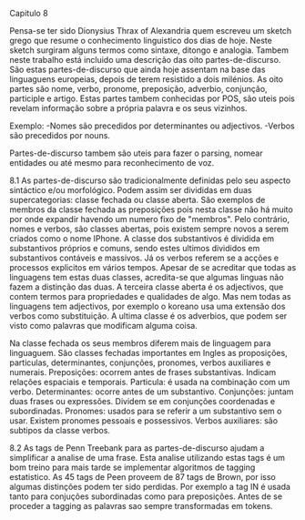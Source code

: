 Capitulo 8

Pensa-se ter sido Dionysius Thrax of Alexandria quem escreveu um sketch grego que resume o conhecimento linguistico dos dias de hoje. Neste sketch surgiram alguns termos como sintaxe, ditongo e analogia. Tambem neste trabalho está incluido uma descrição das oito partes-de-discurso. 
São estas partes-de-discurso que ainda hoje assentam na base das linguaguens europeias, depois de terem resistido a dois milénios. As oito partes são nome, verbo, pronome, preposição, adverbio, conjunção, participle e artigo.
Estas partes tambem conhecidas por POS, são uteis pois revelam informação sobre a própria palavra e os seus vizinhos.

Exemplo:
-Nomes são precedidos por determinantes ou adjectivos.
-Verbos são precedidos por nouns.

Partes-de-discurso tambem são uteis para fazer o parsing, nomear entidades ou até mesmo para reconhecimento de voz.

8.1
As partes-de-discurso são tradicionalmente definidas pelo seu aspecto sintáctico e/ou morfológico. Podem assim ser divididas em duas supercategorias: classe fechada ou classe aberta.
São exemplos de membros da classe fechada as preposições pois nesta classe não há muito por onde expandir havendo um numero fixo de "membros". Pelo contrário, nomes e verbos, são classes abertas, pois existem sempre novos a serem criados como o nome IPhone. 
A classe dos substantivos é dividida em substantivos próprios e comuns, sendo estes ultimos divididos em substantivos contáveis e massivos. Já os verbos referem se a acções e processos explicitos em vários tempos. Apesar de se acreditar que todas as linguagens tem estas duas classes, acredita-se que algumas linguas não fazem a distinção das duas.
A terceira classe aberta é os adjectivos, que contem termos para propriedades e qualidades de algo. Mas nem todas as linguagens tem adjectivos, por exemplo o koreano usa uma extensão dos verbos como substituição.
A ultima classe é os adverbios, que podem ser visto como palavras que modificam alguma coisa.

Na classe fechada os seus membros diferem mais de linguagem para linguaguem. São classes fechadas importantes em Ingles as proposições, particulas, determinantes, conjunções, pronomes, verbos auxiliares e numerais.
Preposições: ocorrem antes de frases substantivas. Indicam relações espaciais e temporais.
Particula: é usada na combinação com um verbo.
Determinantes: ocorre antes de um substantivo. 
Conjunções: juntam duas frases ou expressões. Dividem se em conjunções coordenadas e subordinadas.
Pronomes: usados para se referir a um substantivo sem o usar. Existem pronomes pessoais e possessivos.
Verbos auxiliares: são subtipos da classe verbos.

8.2
As tags de Penn Treebank para as partes-de-discurso ajudam a simplificar a analise de uma frase. Esta analise utilizando estas tags é um bom treino para mais tarde se implementar algoritmos de tagging estatistico. 
As 45 tags de Peen proveem de 87 tags de Brown, por isso algumas distinções podem ter sido perdidas. Por exemplo a tag IN é usada tanto para conjuções subordinadas como para preposições. 
Antes de se proceder a tagging as palavras sao sempre transformadas em tokens.

